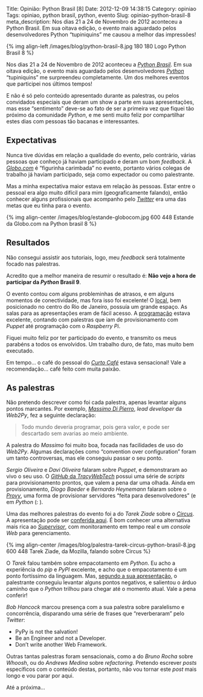 Title: Opinião: Python Brasil [8]
Date: 2012-12-09 14:38:15
Category: opiniao
Tags: opiniao, python brasil, python, evento
Slug: opiniao-python-brasil-8
meta_description: Nos dias 21 a 24 de Novembro de 2012 aconteceu a Python Brasil. Em sua oitava edição, o evento mais aguardado pelos desenvolvedores Python “tupiniquins” me causou a melhor das impressões!


{% img align-left /images/blog/python-brasil-8.jpg 180 180 Logo Python Brasil 8 %}

Nos dias 21 a 24 de Novembro de 2012 aconteceu
a [*Python Brasil*][]. Em sua oitava edição, o evento mais aguardado
pelos desenvolvedores [*Python*][] “tupiniquins” me surpreendeu
completamente. Um dos melhores eventos que participei nos últimos
tempos!

<!-- PELICAN_END_SUMMARY -->

E não é só pelo conteúdo apresentado durante as palestras, ou pelos
convidados especiais que deram um show a parte em suas apresentações,
mas esse “sentimento” deve-se ao fato de ser a primeira vez que fiquei
tão próximo da comunidade *Python*, e me senti muito feliz por
compartilhar estes dias com pessoas tão bacanas e interessantes.


Expectativas
------------

Nunca tive dúvidas em relação a qualidade do evento, pelo contrário,
várias pessoas que conheço já haviam participado e deram um bom
*feedback*. A [*Globo.com*][] é “figurinha carimbada” no evento,
portanto vários colegas de trabalho já haviam participado, seja como
expectador ou como palestrante.

Mas a minha expectativa maior estava em relação às pessoas. Estar entre
o pessoal era algo muito difícil para mim (geograficamente falando),
então conhecer alguns profissionais que acompanho pelo [*Twitter*][] era
uma das metas que eu tinha para o evento.

{% img align-center /images/blog/estande-globocom.jpg 600 448 Estande da Globo.com na Python brasil 8 %}


Resultados
----------

Não consegui assistir aos tutoriais, logo, meu *feedback* será
totalmente focado nas palestras.

Acredito que a melhor maneira de resumir o resultado é: **Não vejo a
hora de participar da *Python* Brasil 9**.

O evento contou com alguns probleminhas de atrasos, e em alguns momentos
de conectividade, mas fora isso foi excelente! O [local][], bem
posicionado no centro do Rio de Janeiro, possuía um grande espaço. As
salas para as apresentações eram de fácil acesso. A [programação][]
estava excelente, contando com palestras que iam de provisionamento com
*Puppet* até programação com o *Raspberry Pi*.

Fiquei muito feliz por ter participado do evento, e transmito os meus
parabéns a todos os envolvidos. Um trabalho duro, de fato, mas muito bem
executado.

Em tempo… o café do pessoal do [*Curto Café*][] estava sensacional! Vale
a recomendação… café feito com muita paixão.


As palestras
------------

Não pretendo descrever como foi cada palestra, apenas levantar alguns
pontos marcantes. Por exemplo, [*Massimo Di Pierro*][], *lead developer*
da *Web2Py*, fez a seguinte declaração:

> Todo mundo deveria programar, pois gera valor, e pode ser descartado sem avarias ao meio ambiente.

A palestra do *Massimo* foi muito boa, focada nas facilidades de uso do
*Web2Py*. Algumas declarações como “convention over configuration” foram
um tanto controversas, mas ele conseguiu passar o seu ponto.

*Sergio Oliveira* e *Davi Oliveira* falaram sobre *Puppet*, e
demonstraram ao vivo o seu uso. O [*GitHub* da *TracyWebTech*][] possui
uma série de *scripts* para provisionamento prontos, que valem a pena
dar uma olhada. Ainda em provisionamento, *Diogo Baeder* e *Bernardo
Heynemann* falaram sobre o [*Provy*][], uma forma de provisionar
servidores “feita para desenvolvedores” (e em *Python* (: ).

Uma das melhores palestras do evento foi a do *Tarek Ziade* sobre o
[*Circus*][]. A apresentação pode ser [conferida aqui][]. É bom conhecer
uma alternativa mais rica ao [*Supervisor*][], com monitoramento em
tempo real e um *console Web* para gerenciamento.

{% img align-center /images/blog/palestra-tarek-circus-python-brasil-8.jpg 600 448 Tarek Ziade, da Mozilla, falando sobre Circus %}

O *Tarek* falou também sobre empacotamento em *Python*. Eu acho a
experiência do *pip* e *PyPI* excelente, e acho que o empacotamento é
um ponto fortíssimo da linguagem. Mas, [segundo a sua apresentação][], o
palestrante conseguiu levantar alguns pontos negativos, e salientou o
árduo caminho que o *Python* trilhou para chegar até o momento atual.
Vale a pena conferir!

*Bob Hancock* marcou presença com a sua palestra sobre paralelismo e
concorrência, disparando uma série de frases que “reverberaram” pelo
*Twitter*:

* PyPy is not the salvation!
* Be an Engineer and not a Developer.
* Don’t write another Web Framework.

Outras tantas palestras foram sensacionais, como a do *Bruno Rocha*
sobre *Whoosh*, ou do *Andrews Medina* sobre *refactoring*. Pretendo
escrever *posts* específicos com o conteúdo destas, portanto, não vou
tornar este *post* mais longo e vou parar por aqui.

Até a próxima…


  [*Python Brasil*]: http://2012.pythonbrasil.org.br/
    "Visite o site oficial do evento"
  [*Python*]: {tag}python
    "Leia mais sobre Python"
  [*Globo.com*]: http://www.globo.com/
    "Visite o portal da Globo.com"
  [*Twitter*]: http://www.twitter.com/kplaube/
    "Siga-me no Twitter"
  [local]: http://2012.pythonbrasil.org.br/venue/
    "Centro de Convenções Sul América, no Rio de Janeiro"
  [programação]: http://2012.pythonbrasil.org.br/schedule/
    "Conheça o conteúdo apresentado na Python Brasil 2012"
  [*Curto Café*]: http://www.facebook.com/curtocafe
    "Visite a página no Facebook"
  [*Massimo Di Pierro*]: http://www.web2py.com/examples/default/who
    "Conheça os contribuidores da Web2Py"
  [*GitHub* da *TracyWebTech*]: http://github/tracywebtech
    "Perfil da TracyWebTech no GitHub"
  [*Provy*]: http://heynemann.github.com/provy/
    "Provisionamento para desenvolvedores"
  [*Circus*]: http://circus.readthedocs.org/en/0.5.2.1/
    "A Process & Socket Manager"
  [conferida aqui]: http://blog.ziade.org/slides/pyconbrazil2012/circus.html
    "Veja a apresentação do Tarek na Python Brasil"
  [*Supervisor*]: {filename}/supervisor-aumentando-a-disponibilidade-das-suas-aplicacoes-web.md
    "Aumentando a disponibilidade das suas aplicações Web"
  [segundo a sua apresentação]: http://blog.ziade.org/slides/pyconbrazil2012/packaging.html
    "Confira a palestra do Tarek sobre empacotamento com Python"
